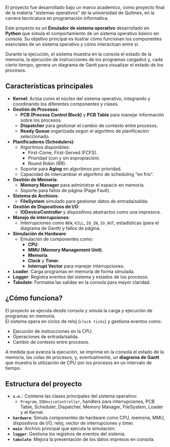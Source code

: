 El proyecto fue desarrollado bajo un marco academico, como proyecto final de la materia "sistemas operativos" de la universidad de Quilmes, en la carrera tecnicatura en programación informatica. 

Este proyecto es un **Emulador de sistema operativo** desarrollado en **Python** que simula el comportamiento de un sistema operativo básico en consola. 
Su objetivo principal es ilustrar cómo funcionan los componentes esenciales de un sistema operativo y cómo interactúan entre sí.  

Durante la ejecución, el sistema muestra en la consola el estado de la memoria, la ejecución de instrucciones de los programas cargados y, cada cierto tiempo, genera un diagrama de Gantt para visualizar el
estado de los procesos.  

## Características principales

- **Kernel**: Actúa como el núcleo del sistema operativo, integrando y coordinando los diferentes componentes y clases.
- **Gestión de Procesos**:
  - **PCB (Process Control Block)** y **PCB Table** para manejar información sobre los procesos.
  - **Dispatcher** para gestionar el cambio de contexto entre procesos.
  - **Ready Queue** organizada según el algoritmo de planificación seleccionado.
- **Planificadores (Schedulers)**:
  - Algoritmos disponibles:
    - First-Come, First-Served (FCFS).
    - Prioridad (con y sin expropiación).
    - Round Robin (RR).
  - Soporte para **Aging** en algoritmos por prioridad.
  - Capacidad de intercambiar el algoritmo de scheduling "en frío".
- **Gestión de Memoria**:
  - **Memory Manager** para administrar el espacio en memoria.
  - Soporte para fallos de página (Page Fault).
- **Sistema de Archivos**:
  - **FileSystem** simulado para gestionar datos de entrada/salida.
- **Gestión de Dispositivos de I/O**:
  - **IODeviceController** y dispositivos abstractos como una impresora.
- **Manejo de interrupciones**:
  - Interrupciones como `NEW`, `KILL`, `IO_IN`, `IO_OUT`, estadísticas (para el diagrama de Gantt) y fallos de página.
- **Simulación de Hardware**:
  - Emulación de componentes como:
    - **CPU**.
    - **MMU (Memory Management Unit)**.
    - **Memoria**.
    - **Clock** y **Timer**.
    - **Interrupt Vector** para manejar interrupciones.
- **Loader**: Carga programas en memoria de forma simulada.
- **Logger**: Registra eventos del sistema y estados de los procesos.
- **Tabulate**: Formatea las salidas en la consola para mayor claridad.

## ¿Cómo funciona?

El proyecto se ejecuta desde consola y simula la carga y ejecución de programas en memoria.  
El sistema opera en ciclos de reloj (`clock ticks`) y gestiona eventos como:  
- Ejecución de instrucciones en la CPU.  
- Operaciones de entrada/salida.  
- Cambio de contexto entre procesos.  

A medida que avanza la ejecución, se imprime en la consola el estado de la memoria, las colas de procesos, y, eventualmente, un **diagrama de Gantt** que muestra la utilización de CPU por los procesos en un intervalo de tiempo.

## Estructura del proyecto

- **`s.o.`**: Contiene las clases principales del sistema operativo:
  - `Program`, `IODeviceController`, handlers para interrupciones, PCB Table, Scheduler, Dispatcher, Memory Manager, FileSystem, Loader y el Kernel.
- **`hardware`**: Simula componentes de hardware como CPU, memoria, MMU, dispositivos de I/O, reloj, vector de interrupciones y timer.
- **`main`**: Archivo principal que ejecuta la simulación.
- **`logger`**: Gestiona los registros de eventos del sistema.
- **`tabulate`**: Mejora la presentación de los datos impresos en consola.

